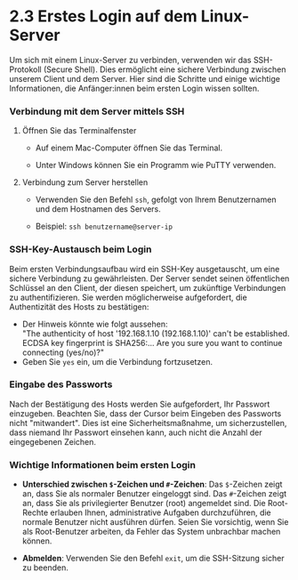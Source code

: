 # 2.3 Erstes Login auf dem Linux-Server

Um sich mit einem Linux-Server zu verbinden, verwenden wir das SSH-Protokoll (Secure Shell). Dies ermöglicht eine sichere Verbindung zwischen unserem Client und dem Server. Hier sind die Schritte und einige wichtige Informationen, die Anfänger:innen beim ersten Login wissen sollten.

### Verbindung mit dem Server mittels SSH

1. Öffnen Sie das Terminalfenster

    - Auf einem Mac-Computer öffnen Sie das Terminal.

    - Unter Windows können Sie ein Programm wie PuTTY verwenden.

2. Verbindung zum Server herstellen

    - Verwenden Sie den Befehl `ssh`, gefolgt von Ihrem Benutzernamen und dem Hostnamen des Servers.

    - Beispiel: `ssh benutzername@server-ip`

### SSH-Key-Austausch beim Login

Beim ersten Verbindungsaufbau wird ein SSH-Key ausgetauscht, um eine sichere Verbindung zu gewährleisten. Der Server sendet seinen öffentlichen Schlüssel an den Client, der diesen speichert, um zukünftige Verbindungen zu authentifizieren. Sie werden möglicherweise aufgefordert, die Authentizität des Hosts zu bestätigen:
   
   - Der Hinweis könnte wie folgt aussehen: <br>"The authenticity of host '192.168.1.10 (192.168.1.10)' can't be established. ECDSA key fingerprint is SHA256:... Are you sure you want to continue connecting (yes/no)?"
   - Geben Sie `yes` ein, um die Verbindung fortzusetzen.

### Eingabe des Passworts

Nach der Bestätigung des Hosts werden Sie aufgefordert, Ihr Passwort einzugeben. Beachten Sie, dass der Cursor beim Eingeben des Passworts nicht "mitwandert". Dies ist eine Sicherheitsmaßnahme, um sicherzustellen, dass niemand Ihr Passwort einsehen kann, auch nicht die Anzahl der eingegebenen Zeichen.

### Wichtige Informationen beim ersten Login

- **Unterschied zwischen `$`-Zeichen und `#`-Zeichen**: Das `$`-Zeichen zeigt an, dass Sie als normaler Benutzer eingeloggt sind. Das `#`-Zeichen zeigt an, dass Sie als privilegierter Benutzer (root) angemeldet sind. Die Root-Rechte erlauben Ihnen, administrative Aufgaben durchzuführen, die normale Benutzer nicht ausführen dürfen. Seien Sie vorsichtig, wenn Sie als Root-Benutzer arbeiten, da Fehler das System unbrachbar machen können.

- **Abmelden**: Verwenden Sie den Befehl `exit`, um die SSH-Sitzung sicher zu beenden.
